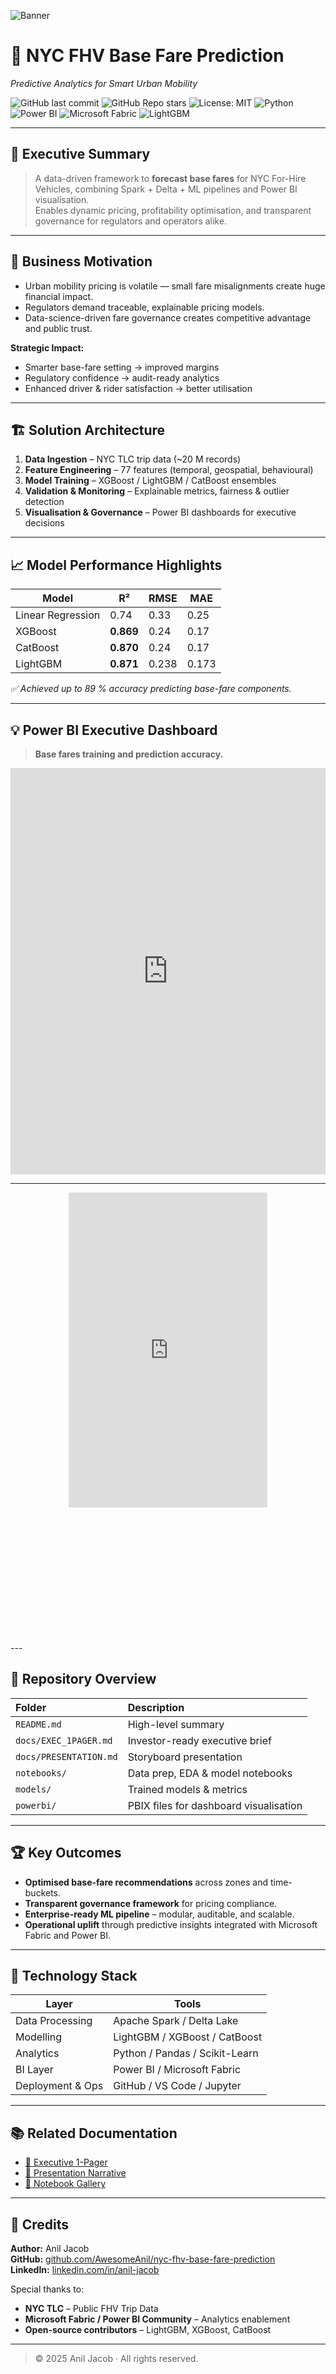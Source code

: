 ![Banner](/predictions.png)

# 🚖 NYC FHV Base Fare Prediction  
*Predictive Analytics for Smart Urban Mobility*

![GitHub last commit](https://img.shields.io/github/last-commit/AwesomeAnil/nyc-fhv-base-fare-prediction)
![GitHub Repo stars](https://img.shields.io/github/stars/AwesomeAnil/nyc-fhv-base-fare-prediction?style=social)
![License: MIT](https://img.shields.io/badge/License-MIT-green.svg)
![Python](https://img.shields.io/badge/Python-3.11-blue.svg)
![Power BI](https://img.shields.io/badge/PowerBI-Dashboard-orange.svg)
![Microsoft Fabric](https://img.shields.io/badge/Microsoft-Fabric-blueviolet.svg)
![LightGBM](https://img.shields.io/badge/Model-LightGBM-yellow.svg)

---

## 🧭 Executive Summary  
> A data-driven framework to **forecast base fares** for NYC For-Hire Vehicles, combining Spark + Delta + ML pipelines and Power BI visualisation.  
> Enables dynamic pricing, profitability optimisation, and transparent governance for regulators and operators alike.

---

## 🎯 Business Motivation  
- Urban mobility pricing is volatile — small fare misalignments create huge financial impact.  
- Regulators demand traceable, explainable pricing models.  
- Data-science-driven fare governance creates competitive advantage and public trust.

**Strategic Impact:**  
- Smarter base-fare setting → improved margins  
- Regulatory confidence → audit-ready analytics  
- Enhanced driver & rider satisfaction → better utilisation  

---

## 🏗️ Solution Architecture  
1. **Data Ingestion** – NYC TLC trip data (~20 M records)  
2. **Feature Engineering** – 77 features (temporal, geospatial, behavioural)  
3. **Model Training** – XGBoost / LightGBM / CatBoost ensembles  
4. **Validation & Monitoring** – Explainable metrics, fairness & outlier detection  
5. **Visualisation & Governance** – Power BI dashboards for executive decisions  

---

## 📈 Model Performance Highlights  
| Model | R² | RMSE | MAE |
|-------|----|------|-----|
| Linear Regression | 0.74 | 0.33 | 0.25 |
| XGBoost | **0.869** | 0.24 | 0.17 |
| CatBoost | **0.870** | 0.24 | 0.17 |
| LightGBM | **0.871** | 0.238 | 0.173 |

*✅ Achieved up to 89 % accuracy predicting base-fare components.*

---

## 💡 Power BI Executive Dashboard  
> **Base fares training and prediction accuracy.**

<div align="center">
<!-- 👉 Replace below link with your actual Power BI embed link -->
<iframe width="100%" height="650px" src="https://app.powerbi.com/view?r=eyJrIjoiNjlhNzkzNTktMGQ3OC00OTg2LWJhMDUtYjE0MWY0YWMzZDRjIiwidCI6ImY2NTRlNzkxLWY4NTgtNDZkNi05MWE5LTE5YzlmZTA4YTc0ZiJ9
" frameborder="0" allowFullScreen="true"></iframe>
</div>

---
<div style="text-align:center;"> <iframe title="NYC FHV Base Fare Prediction Dashboard" width="90%" height="720" style="border:none; transform: scale(0.7); transform-origin: top center;" src="https://app.powerbi.com/view?r=eyJrIjoiNjlhNzkzNTktMGQ3OC00OTg2LWJhMDUtYjE0MWY0YWMzZDRjIiwidCI6ImY2NTRlNzkxLWY4NTgtNDZkNi05MWE5LTE5YzlmZTA4YTc0ZiJ9" allowFullScreen="true"> </iframe> </div>
---

## 🧩 Repository Overview  
| Folder | Description |
|:--|:--|
| `README.md` | High-level summary |
| `docs/EXEC_1PAGER.md` | Investor-ready executive brief |
| `docs/PRESENTATION.md` | Storyboard presentation |
| `notebooks/` | Data prep, EDA & model notebooks |
| `models/` | Trained models & metrics |
| `powerbi/` | PBIX files for dashboard visualisation |

---

## 🏆 Key Outcomes  
- **Optimised base-fare recommendations** across zones and time-buckets.  
- **Transparent governance framework** for pricing compliance.  
- **Enterprise-ready ML pipeline** – modular, auditable, and scalable.  
- **Operational uplift** through predictive insights integrated with Microsoft Fabric and Power BI.

---

## 🧱 Technology Stack  
| Layer | Tools |
|-------|-------|
| Data Processing | Apache Spark / Delta Lake |
| Modelling | LightGBM / XGBoost / CatBoost |
| Analytics | Python / Pandas / Scikit-Learn |
| BI Layer | Power BI / Microsoft Fabric |
| Deployment & Ops | GitHub / VS Code / Jupyter |

---

## 📚 Related Documentation  
- [📄 Executive 1-Pager](./docs/EXEC_1PAGER.md)  
- [🎤 Presentation Narrative](./docs/PRESENTATION.md)  
- [🧮 Notebook Gallery](./notebooks)  

---

## 🙌 Credits  
**Author:** Anil Jacob  
**GitHub:** [github.com/AwesomeAnil/nyc-fhv-base-fare-prediction](https://github.com/AwesomeAnil/nyc-fhv-base-fare-prediction)  
**LinkedIn:** [linkedin.com/in/anil-jacob](https://www.linkedin.com/in/anil-jacob)  

Special thanks to:  
- **NYC TLC** – Public FHV Trip Data  
- **Microsoft Fabric / Power BI Community** – Analytics enablement  
- **Open-source contributors** – LightGBM, XGBoost, CatBoost

---

> © 2025 Anil Jacob · All rights reserved.
